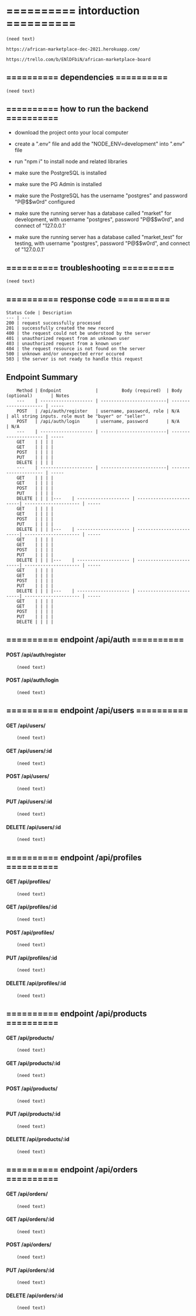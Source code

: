 # ========== intorduction ==========
    (need text)

    https://african-marketplace-dec-2021.herokuapp.com/

    https://trello.com/b/ENlDFbiN/african-marketplace-board

## ========== dependencies ==========
    (need text)

## ========== how to run the backend ==========

* download the project onto your local computer

* create a ".env" file and add the "NODE_ENV=development" into ".env" file

* run "npm i" to install node and related libraries

* make sure the PostgreSQL is installed

* make sure the PG Admin is installed

* make sure the PostgreSQL has the username "postgres" and password "P@$$w0rd" configured

* make sure the running server has a database called "market" for development, with username "postgres", password "P@$$w0rd", and connect of "127.0.0.1'

* make sure the running server has a database called "market_test" for testing, with username "postgres", password "P@$$w0rd", and connect of "127.0.0.1'


## ========== troubleshooting ==========
    (need text)

## ========== response code ==========
    
    Status Code | Description
    --- | --- 
    200 | request successfully processed 
    201 | successfully created the new record
    400 | the request could not be understood by the server
    401 | unauthorized request from an unknown user
    403 | unauthorized request from a known user
    404 | the request resource is not found on the server
    500 | unknown and/or unexpected error occured
    503 | the server is not ready to handle this request

## Endpoint Summary

        Method | Endpoint             |         Body (required)  | Body (optional)       | Notes
        ---    | -------------------- | -------------------------| --------------------- | -----
        POST   | /api/auth/register   | username, password, role | N/A                   | all string inputs. role must be "buyer" or "seller"
        POST   | /api/auth/login      | username, password       | N/A                   | N/A
        ---    | -------------------- | -------------------------| --------------------- | -----
        GET    | | | |
        GET    | | | |
        POST   | | | |
        PUT    | | | |
        DELETE | | | |
        ---    | -------------------- | -------------------------| --------------------- | -----
        GET    | | | |
        GET    | | | |
        POST   | | | |
        PUT    | | | |
        DELETE | | | |---    | -------------------- | -------------------------| --------------------- | -----
        GET    | | | |
        GET    | | | |
        POST   | | | |
        PUT    | | | |
        DELETE | | | |---    | -------------------- | -------------------------| --------------------- | -----
        GET    | | | |
        GET    | | | |
        POST   | | | |
        PUT    | | | |
        DELETE | | | |---    | -------------------- | -------------------------| --------------------- | -----
        GET    | | | |
        GET    | | | |
        POST   | | | |
        PUT    | | | |
        DELETE | | | |---    | -------------------- | -------------------------| --------------------- | -----
        GET    | | | |
        GET    | | | |
        POST   | | | |
        PUT    | | | |
        DELETE | | | |
## ========== endpoint /api/auth ==========

#### POST /api/auth/register
        (need text)

    
#### POST /api/auth/login
        (need text)

## ========== endpoint /api/users ==========

#### GET /api/users/
        (need text)

#### GET /api/users/:id
        (need text)
    
#### POST /api/users/
        (need text)
    
#### PUT /api/users/:id
        (need text)
    
#### DELETE /api/users/:id
        (need text)

## ========== endpoint /api/profiles ==========

#### GET /api/profiles/
        (need text)

#### GET /api/profiles/:id
        (need text)
    
#### POST /api/profiles/
        (need text)
    
#### PUT /api/profiles/:id
        (need text)
    
#### DELETE /api/profiles/:id
        (need text)

## ========== endpoint /api/products ==========

#### GET /api/products/
        (need text)

#### GET /api/products/:id
        (need text)
    
#### POST /api/products/
        (need text)
    
#### PUT /api/products/:id
        (need text)
    
#### DELETE /api/products/:id
        (need text)

## ========== endpoint /api/orders ==========

#### GET /api/orders/
        (need text)

#### GET /api/orders/:id
        (need text)
    
#### POST /api/orders/
        (need text)
    
#### PUT /api/orders/:id
        (need text)
    
#### DELETE /api/orders/:id
        (need text)